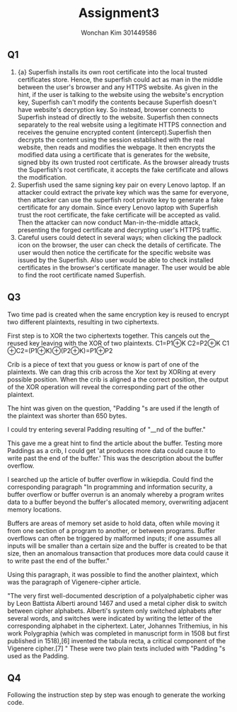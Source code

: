 <center><h1>Assignment3</h1></center>
<center>Wonchan Kim 301449586</center>

<h2>Q1</h2>

1. {a}
Superfish installs its own root certificate into the local trusted certificates store. Hence, the superfish could act as man in the middle between the user's browser and any HTTPS website. As given in the hint, if the user is talking to the website using the website's encryption key, Superfish can't modify the contents because Superfish doesn't have website's decryption key. So instead, browser connects to Superfish instead of directly to the website. Superfish then connects separately to the real website using a legitimate HTTPS connection and receives the genuine encrypted content (intercept).Superfish then decrypts the content using the session established with the real website, then reads and modifies the webpage.  It then encrypts the modified data using a certificate that is generates for the website, signed bby its own trusted root certificate. As the browser already trusts the Superfish's root certificate, it accepts the fake certificate and allows the modification. 
2. Superfish used the same signing key pair on every Lenovo laptop. If an attacker could extract the private key which was the same for everyone, then attacker can use the superfish root private key to generate a fake certificate for any domain. Since every Lenovo laptop with Superfish trust the root certificate, the fake certificate will be accepted as valid. Then the attacker can now conduct Man-in-the-middle attack, presenting the forged certificate and decrypting user's HTTPS traffic. 
3. Careful users could detect in several ways; when clicking the padlock icon on the browser, the user can check the details of certificate. The user would then notice the certificate for the specific website was issued by the Superfish. Also user would be able to check installed certificates in the browser's certificate manager. The user would be able to find the root certificate named Superfish. 


<div class="page-break" style="page-break-before: always;"></div>

## Q3

Two time pad is created when the same encryption key is reused to encrypt two different plaintexts, resulting in two ciphertexts. 

First step is to XOR the two ciphertexts together. This cancels out the reused key leaving  with the XOR of two plaintexts. 
C1​=P1​⊕K
C2​=P2​⊕K
C1​⊕C2​=(P1​⊕K)⊕(P2​⊕K)=P1​⊕P2​

Crib is a piece of text that you guess or know is part of one of the plaintexts. We can drag this crib across the Xor text by XORing at every possible position. When the crib is aligned a the correct position, the output of the XOR operation will reveal the corresponding part of the other plaintext. 

The hint was given on the question, "Padding "s are used if the length of the plaintext was shorter than 650 bytes. 

I could try entering several Padding 
resulting of "__nd of the buffer."

This gave me a great hint to find the article about the buffer. 
Testing more Paddings as a crib, I could get 'at produces more data could cause it to write past the end of the buffer.'
This was the description about the buffer overflow.

I searched up the article of buffer overflow in wikiepdia. 
Could find the corresponding paragraph
"In programming and information security, a buffer overflow or buffer overrun is an anomaly whereby a program writes data to a buffer beyond the buffer's allocated memory, overwriting adjacent memory locations.

Buffers are areas of memory set aside to hold data, often while moving it from one section of a program to another, or between programs. Buffer overflows can often be triggered by malformed inputs; if one assumes all inputs will be smaller than a certain size and the buffer is created to be that size, then an anomalous transaction that produces more data could cause it to write past the end of the buffer."

Using this paragraph, it was possible to find the another plaintext, which was the paragraph of Vigenere-cipher article. 

"The very first well-documented description of a polyalphabetic cipher was by Leon Battista Alberti around 1467 and used a metal cipher disk to switch between cipher alphabets. Alberti's system only switched alphabets after several words, and switches were indicated by writing the letter of the corresponding alphabet in the ciphertext. Later, Johannes Trithemius, in his work Polygraphia (which was completed in manuscript form in 1508 but first published in 1518),[6] invented the tabula recta, a critical component of the Vigenere cipher.[7]
"
These were two plain texts included with "Padding "s used as the Padding. 

<div class="page-break" style="page-break-before: always;"></div>

## Q4

Following the instruction step by step was enough to generate the working code. 


